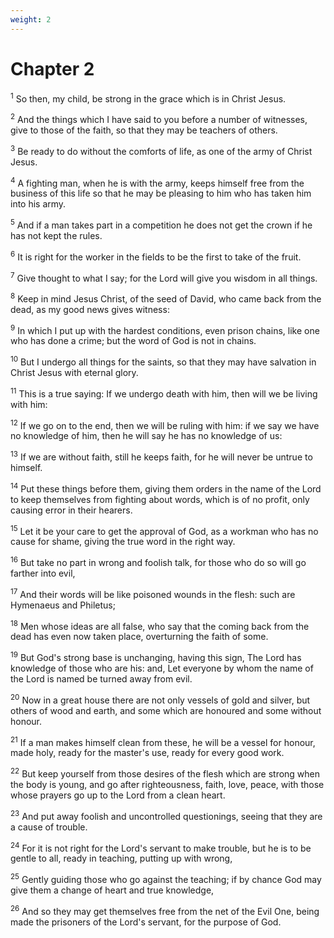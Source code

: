 ```yaml
---
weight: 2
---
```


# Chapter 2

<sup>1</sup> So then, my child, be strong in the grace which is in Christ Jesus. 

<sup>2</sup> And the things which I have said to you before a number of witnesses, give to those of the faith, so that they may be teachers of others. 

<sup>3</sup> Be ready to do without the comforts of life, as one of the army of Christ Jesus. 

<sup>4</sup> A fighting man, when he is with the army, keeps himself free from the business of this life so that he may be pleasing to him who has taken him into his army. 

<sup>5</sup> And if a man takes part in a competition he does not get the crown if he has not kept the rules. 

<sup>6</sup> It is right for the worker in the fields to be the first to take of the fruit. 

<sup>7</sup> Give thought to what I say; for the Lord will give you wisdom in all things. 

<sup>8</sup> Keep in mind Jesus Christ, of the seed of David, who came back from the dead, as my good news gives witness: 

<sup>9</sup> In which I put up with the hardest conditions, even prison chains, like one who has done a crime; but the word of God is not in chains. 

<sup>10</sup> But I undergo all things for the saints, so that they may have salvation in Christ Jesus with eternal glory. 

<sup>11</sup> This is a true saying: If we undergo death with him, then will we be living with him: 

<sup>12</sup> If we go on to the end, then we will be ruling with him: if we say we have no knowledge of him, then he will say he has no knowledge of us: 

<sup>13</sup> If we are without faith, still he keeps faith, for he will never be untrue to himself. 

<sup>14</sup> Put these things before them, giving them orders in the name of the Lord to keep themselves from fighting about words, which is of no profit, only causing error in their hearers. 

<sup>15</sup> Let it be your care to get the approval of God, as a workman who has no cause for shame, giving the true word in the right way. 

<sup>16</sup> But take no part in wrong and foolish talk, for those who do so will go farther into evil, 

<sup>17</sup> And their words will be like poisoned wounds in the flesh: such are Hymenaeus and Philetus; 

<sup>18</sup> Men whose ideas are all false, who say that the coming back from the dead has even now taken place, overturning the faith of some. 

<sup>19</sup> But God's strong base is unchanging, having this sign, The Lord has knowledge of those who are his: and, Let everyone by whom the name of the Lord is named be turned away from evil. 

<sup>20</sup> Now in a great house there are not only vessels of gold and silver, but others of wood and earth, and some which are honoured and some without honour. 

<sup>21</sup> If a man makes himself clean from these, he will be a vessel for honour, made holy, ready for the master's use, ready for every good work. 

<sup>22</sup> But keep yourself from those desires of the flesh which are strong when the body is young, and go after righteousness, faith, love, peace, with those whose prayers go up to the Lord from a clean heart. 

<sup>23</sup> And put away foolish and uncontrolled questionings, seeing that they are a cause of trouble. 

<sup>24</sup> For it is not right for the Lord's servant to make trouble, but he is to be gentle to all, ready in teaching, putting up with wrong, 

<sup>25</sup> Gently guiding those who go against the teaching; if by chance God may give them a change of heart and true knowledge, 

<sup>26</sup> And so they may get themselves free from the net of the Evil One, being made the prisoners of the Lord's servant, for the purpose of God. 


